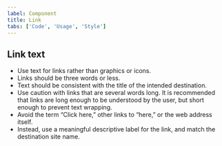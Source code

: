 ```yaml
---
label: Component
title: Link
tabs: ['Code', 'Usage', 'Style']
---
```


## Link text

- Use text for links rather than graphics or icons.
- Links should be three words or less.
- Text should be consistent with the title of the intended destination.
- Use caution with links that are several words long. It is recommended that links are long enough to be understood by the user, but short enough to prevent text wrapping.
- Avoid the term “Click here,” other links to “here,” or the web address itself.
- Instead, use a meaningful descriptive label for the link, and match the destination site name.
